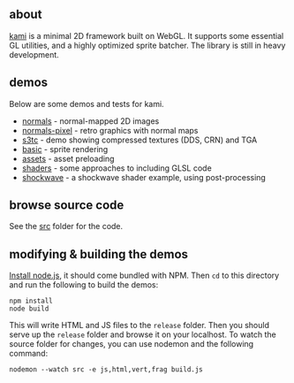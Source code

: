 ## about

[kami](https://github.com/mattdesl/kami) is a minimal 2D framework built on WebGL. It supports some essential GL utilities, and a highly optimized sprite batcher. The library is still in heavy development. 

## demos

Below are some demos and tests for kami.

- [normals](http://mattdesl.github.io/kami-demos/release/normals.html) - normal-mapped 2D images
- [normals-pixel](http://mattdesl.github.io/kami-demos/release/normals-pixel.html) - retro graphics with normal maps
- [s3tc](http://mattdesl.github.io/kami-demos/release/s3tc.html) - demo showing compressed textures (DDS, CRN) and TGA
- [basic](http://mattdesl.github.io/kami-demos/release/basic.html) - sprite rendering
- [assets](http://mattdesl.github.io/kami-demos/release/assets.html) - asset preloading
- [shaders](http://mattdesl.github.io/kami-demos/release/shaders-brfs.html) - some approaches to including GLSL code
- [shockwave](http://mattdesl.github.io/kami-demos/release/shockwave.html) - a shockwave shader example, using post-processing

## browse source code

See the [src](src/) folder for the code.

## modifying & building the demos

[Install node.js](http://nodejs.org/), it should come bundled with NPM. Then `cd` to this directory and run the following to build the demos:

```
npm install
node build
```

This will write HTML and JS files to the `release` folder. Then you should serve up the `release` folder and browse it on your localhost. To watch the source folder for changes, you can use nodemon and the following command:

```
nodemon --watch src -e js,html,vert,frag build.js
```